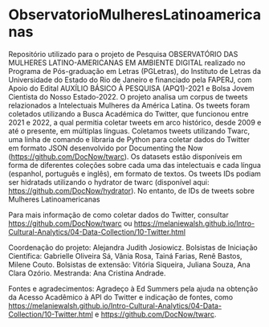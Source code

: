 # ObservatorioMulheresLatinoamericanas
Repositório utilizado para o projeto de Pesquisa OBSERVATÓRIO DAS MULHERES LATINO-AMERICANAS EM AMBIENTE DIGITAL realizado no Programa de Pós-graduação em Letras (PGLetras), do Instituto de Letras da Universidade do Estado do Rio de Janeiro e financiado pela FAPERJ, com Apoio do Edital AUXÍLIO BÁSICO À PESQUISA (APQ1)-2021 e Bolsa Jovem Cientista do Nosso Estado-2022. O projeto analisa um corpus de tweets relazionados a Intelectuais Mulheres da América Latina. Os tweets foram coletados utilizando a Busca Académica do Twitter, que funcionou entre 2021 e 2022, a qual permitia coletar tweets em arco histórico, desde 2009 e até o presente, em múltiplas línguas. Coletamos tweets utilizando Twarc, uma linha de comando e libraria de Python para coletar dados do Twitter em formato JSON desenvolvido por Documenting the Now (https://github.com/DocNow/twarc). Os datasets estão disponíveis em forma de diferentes coleções sobre cada uma das intelectuais e cada língua (espanhol, português e inglês), em formato de textos. Os tweets IDs podiam ser hidratads utilizando o hydrator de twarc (disponível aqui: https://github.com/DocNow/hydrator). No entanto, 
de IDs de tweets sobre Mulheres Latinoamericanas 

Para mais informação de como coletar dados do Twitter, consultar https://github.com/DocNow/twarc ou https://melaniewalsh.github.io/Intro-Cultural-Analytics/04-Data-Collection/10-Twitter.html

Coordenação do projeto: Alejandra Judith Josiowicz. Bolsistas de Iniciação Científica: Gabrielle Oliveira Sá, Vânia Rosa, Tainá Farias, Renê Bastos, Milene Couto. Bolsistas de extensão: Vitória Siqueira, Juliana Souza, Ana Clara Ozório. Mestranda: Ana Cristina Andrade. 

Fontes e agradecimentos: Agradeço à Ed Summers pela ajuda na obtenção da Acesso Acadêmico à API do Twitter e indicação de fontes, como https://melaniewalsh.github.io/Intro-Cultural-Analytics/04-Data-Collection/10-Twitter.html e https://github.com/DocNow/twarc. 
